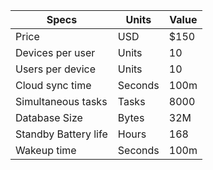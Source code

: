 | Specs   | Units   | Value              |
|--------------------|---------|---------------------------|
| Price              | USD     | $150                      |
| Devices per user    | Units   | 10                 |
| Users per device    | Units   | 10                         |
| Cloud sync time    | Seconds | 100m                         |
| Simultaneous tasks | Tasks   | 8000                 |
| Database Size      | Bytes   | 32M |
| Standby Battery life       | Hours   | 168                        |
| Wakeup time        | Seconds | 100m                         |
